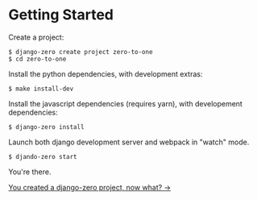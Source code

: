 # Getting Started

Create a project:

```shell
$ django-zero create project zero-to-one
$ cd zero-to-one
```

Install the python dependencies, with development extras:

```shell
$ make install-dev
```

Install the javascript dependencies (requires yarn), with developement dependencies:

```shell
$ django-zero install
```

Launch both django development server and webpack in "watch" mode.

```shell
$ djando-zero start
```

You're there.

[You created a django-zero project, now what? →](../created/project.md)
